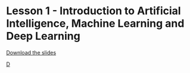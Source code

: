 # Lesson 1 - Introduction to Artificial Intelligence, Machine Learning and Deep Learning


<a href="slides-lesson-1.html" download>Download the slides</a>

<a href="slides-lesson-1.html" download>D</a>